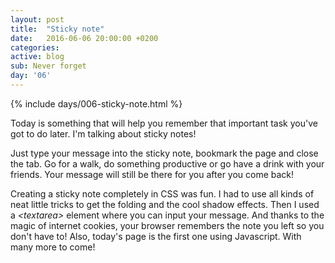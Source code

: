 ```yaml
---
layout: post
title:  "Sticky note"
date:   2016-06-06 20:00:00 +0200
categories: 
active: blog
sub: Never forget
day: '06'
---
```

{% include days/006-sticky-note.html %}

Today is something that will help you remember that important
task you've got to do later. I'm talking about sticky notes! 

Just type your message into the sticky note, bookmark the page and close the tab.
Go for a walk, do something productive or go have a drink with your friends.
Your message will still be there for you after you come back!

Creating a sticky note completely in CSS was fun. I had to use all kinds of
neat little tricks to get the folding and the cool shadow effects. Then I used
a _\<textarea>_ element where you can input your message. And thanks to the magic
of internet cookies, your browser remembers the note you left so you don't have to!
Also, today's page is the first one using Javascript. With many more to come!

